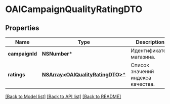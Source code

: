 # OAICampaignQualityRatingDTO

## Properties
Name | Type | Description | Notes
------------ | ------------- | ------------- | -------------
**campaignId** | **NSNumber*** | Идентификатор магазина. | 
**ratings** | [**NSArray&lt;OAIQualityRatingDTO&gt;***](OAIQualityRatingDTO.md) | Список значений индекса качества. | 

[[Back to Model list]](../README.md#documentation-for-models) [[Back to API list]](../README.md#documentation-for-api-endpoints) [[Back to README]](../README.md)


